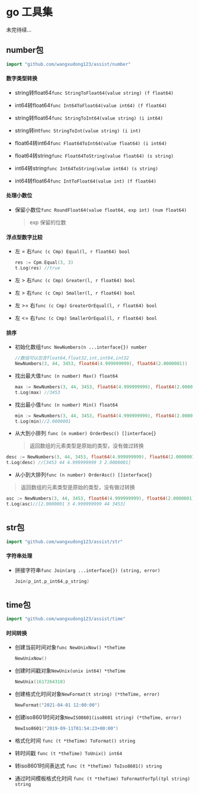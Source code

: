 # go 工具集
未完待续...


## number包

```go
import "github.com/wangxudong123/assist/number"
```
#### 数字类型转换

- string转float64`func StringToFloat64(value string) (f float64)`

- int64转float64`func Int64ToFloat64(value int64) (f float64)`

- string转float64`func StringToInt64(value string) (i int64)`

- string转int`func StringToInt(value string) (i int)`

- float64转int64`func Float64ToInt64(value float64) (i int64)`

- float64转string`func Float64ToString(value float64) (s string)`

- int64转string`func Int64ToString(value int64) (s string)`

- int64转float64`func IntToFloat64(value int) (f float64)`

#### 处理小数位 
- 保留小数位`func RoundFloat64(value float64, exp int) (num float64)`
  > exp 保留的位数 


#### 浮点型数字比较
- 左 = 右`func (c Cmp) Equal(l, r float64) bool`
  ```go
  res := Cpm.Equal(3, 3)
  t.Log(res) //true
  ```
- 左 > 右`func (c Cmp) Greater(l, r float64) bool`

- 左 > 右`func (c Cmp) Smaller(l, r float64) bool`

- 左 >= 右`func (c Cmp) GreaterOrEqual(l, r float64) bool`

- 左 <= 右`func (c Cmp) SmallerOrEqual(l, r float64) bool`

#### 排序
- 初始化数组`func NewNumbers(n ...interface{}) number`
  ```go
  //数组可以包含float64,float32,int,int64,int32
  NewNumbers(3, 44, 3453, float64(4.999999999), float64(2.0000001))
  ```
- 找出最大值`func (n number) Max() float64`
  
  ```go
  max := NewNumbers(3, 44, 3453, float64(4.999999999), float64(2.0000001)).Max()
  t.Log(max) //3453
  ```
- 找出最小值`func (n number) Min() float64`

  ```go
  min := NewNumbers(3, 44, 3453, float64(4.999999999), float64(2.0000001)).Min()
  t.Log(min)//2.0000001
  ```

 - 从大到小排列 `func (n number) OrderDesc() []interface{}`
   > 返回数组的元素类型是原始的类型，没有做过转换
  ```go
  desc := NewNumbers(3, 44, 3453, float64(4.999999999), float64(2.0000001)).OrderDesc()
  t.Log(desc) //[3453 44 4.999999999 3 2.0000001]
  ```

 - 从小到大排列`func (n number) OrderAsc() []interface{}`
  > 返回数组的元素类型是原始的类型，没有做过转换
  ```go
  asc := NewNumbers(3, 44, 3453, float64(4.999999999), float64(2.0000001)).OrderAsc()
  t.Log(asc)//[2.0000001 3 4.999999999 44 3453]
  ```
#
## str包

```go
import "github.com/wangxudong123/assist/str"
```
#### 字符串处理
- 拼接字符串`func Join(arg ...interface{}) (string, error)`
  
  ```go
  Join(p_int,p_int64,p_string)
  ```
#
## time包

```go
import "github.com/wangxudong123/assist/time"
```

#### 时间转换
- 创建当前时间对象`func NewUnixNow() *theTime`

    ```go
    NewUnixNow()
    ```
- 创建时间戳对象`NewUnix(unix int64) *theTime`

    ```go
    NewUnix(1617264318)
    ``` 
  
- 创建格式化时间对象`NewFormat(t string) (*theTime, error)`
    ```go
    NewFormat("2021-04-01 12:00:00")
    ```

- 创建iso8601时间对象`NewISO8601(iso8601 string) (*theTime, error)`
    ```go
    NewIso8601("2019-09-11T01:54:23+00:00")
    ```
- 格式化时间 `func (t *theTime) ToFormat() string`

- 转时间戳 `func (t *theTime) ToUnix() int64`

- 转iso8601时间表达式 `func (t *theTime) ToIso8601() string`

- 通过时间模板格式化时间 `func (t *theTime) ToFormatForTpl(tpl string) string`
